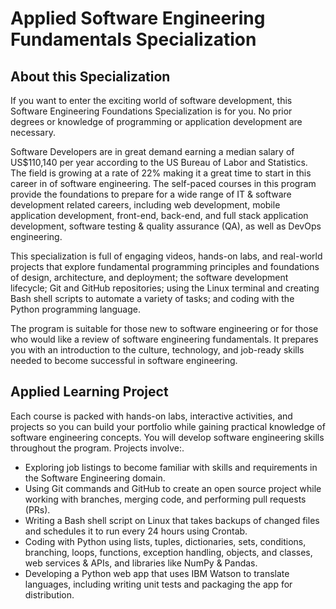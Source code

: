 # Applied Software Engineering Fundamentals Specialization

## About this Specialization
If you want to enter the exciting world of software development, this Software Engineering Foundations Specialization is for you. No prior degrees or knowledge of programming or application development are necessary.  

Software Developers are in great demand earning a median salary of US$110,140 per year according to the US Bureau of Labor and Statistics. The field is growing at a rate of 22% making it a great time to start in this career in  of software engineering. The self-paced courses in this program provide the foundations to prepare for a wide range of IT & software development related careers, including web development, mobile application development, front-end, back-end, and full stack application development, software testing & quality assurance (QA), as well as DevOps engineering. 

This specialization is full of engaging videos, hands-on labs, and real-world projects that explore fundamental programming principles and foundations of design, architecture, and deployment; the software development lifecycle; Git and GitHub repositories; using the Linux terminal and creating Bash shell scripts to automate a variety of tasks; and coding with the Python programming language.
 
The program is suitable for those new to software engineering or for those who would like a review of software engineering fundamentals. It prepares you with an introduction to the culture, technology, and job-ready skills needed to become successful in software engineering.    

## Applied Learning Project

Each course is packed with hands-on labs, interactive activities, and projects so you can build your portfolio while gaining practical knowledge of software engineering concepts. You will develop software engineering skills  throughout the program. Projects involve:.

* Exploring job listings to become familiar with skills and requirements in the Software Engineering domain. 
* Using Git commands and GitHub to create an open source project while working with branches, merging code, and performing pull requests (PRs).
* Writing a Bash shell script on Linux that takes backups of changed files and schedules it to run every 24 hours using Crontab. 
* Coding with Python using lists, tuples, dictionaries, sets, conditions, branching, loops, functions, exception handling, objects, and classes, web services & APIs, and libraries like NumPy & Pandas. 
* Developing a Python web app that uses IBM Watson to translate languages, including writing unit tests and packaging the app for distribution.












